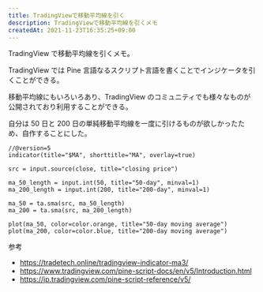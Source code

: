 ```yaml
---
title: TradingViewで移動平均線を引く
description: TradingViewで移動平均線を引くメモ
createdAt: 2021-11-23T16:35:25+09:00
---
```


TradingView で移動平均線を引くメモ。

TradingView では Pine 言語なるスクリプト言語を書くことでインジケータを引くことができる。

移動平均線にもいろいろあり、TradingView のコミュニティでも様々なものが公開されており利用することができる。

自分は 50 日と 200 日の単純移動平均線を一度に引けるものが欲しかったため、自作することにした。

```
//@version=5
indicator(title="$MA", shorttitle="MA", overlay=true)

src = input.source(close, title="closing price")

ma_50_length = input.int(50, title="50-day", minval=1)
ma_200_length = input.int(200, title="200-day", minval=1)

ma_50 = ta.sma(src, ma_50_length)
ma_200 = ta.sma(src, ma_200_length)

plot(ma_50, color=color.orange, title="50-day moving average")
plot(ma_200, color=color.blue, title="200-day moving average")

```

参考

- <https://tradetech.online/tradingview-indicator-ma3/>
- <https://www.tradingview.com/pine-script-docs/en/v5/Introduction.html>
- <https://jp.tradingview.com/pine-script-reference/v5/>
